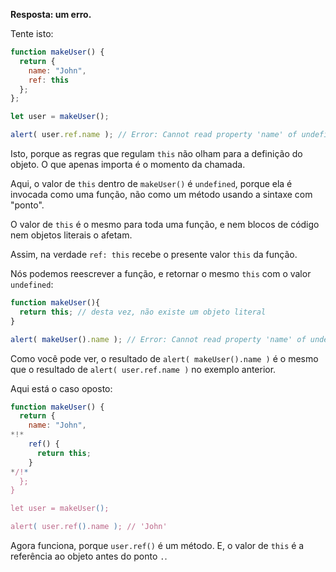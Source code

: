**Resposta: um erro.**

Tente isto:
```js run
function makeUser() {
  return {
    name: "John",
    ref: this
  };
};

let user = makeUser();

alert( user.ref.name ); // Error: Cannot read property 'name' of undefined (Erro: não é possível ler a propriedade 'name' de undefined)
```

Isto, porque as regras que regulam `this` não olham para a definição do objeto. O que apenas importa é o momento da chamada.

Aqui, o valor de `this` dentro de `makeUser()` é `undefined`, porque ela é invocada como uma função, não como um método usando a sintaxe com "ponto".

O valor de `this` é o mesmo para toda uma função, e nem blocos de código nem objetos literais o afetam.

Assim, na verdade `ref: this` recebe o presente valor `this` da função.

Nós podemos reescrever a função, e retornar o mesmo `this` com o valor `undefined`:

```js run
function makeUser(){
  return this; // desta vez, não existe um objeto literal
}

alert( makeUser().name ); // Error: Cannot read property 'name' of undefined (Erro: não é possível ler a propriedade 'name' de undefined)
```
Como você pode ver, o resultado de `alert( makeUser().name )` é o mesmo que o resultado de `alert( user.ref.name )` no exemplo anterior.

Aqui está o caso oposto:

```js run
function makeUser() {
  return {
    name: "John",
*!*
    ref() {
      return this;
    }
*/!*
  };
}

let user = makeUser();

alert( user.ref().name ); // 'John'
```

Agora funciona, porque `user.ref()` é um método. E, o valor de `this` é a referência ao objeto antes do ponto `.`.
